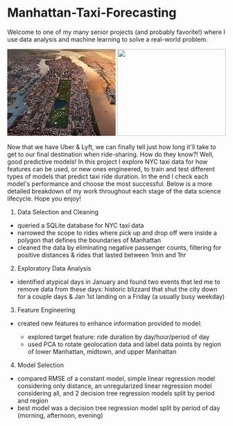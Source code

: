 # Manhattan-Taxi-Forecasting

Welcome to one of my many senior projects (and probably favorite!) where I use data analysis and machine learning to solve a real-world problem. 

<p float="center">
  <img src="manhattan_aerial_view.jpg" width="250" height="200" />
  <img src="manhattan_poylgon_of_data.png" width="250" height="200" /> 
</p>


Now that we have Uber & Lyft, we can finally tell just how long it'll take to get to our final destination when ride-sharing. How do they know?! Well, good  predictive models! In this project I explore NYC taxi data for how features can be used, or new ones engineered, to train and test different types of models that predict taxi ride duration. In the end I check each model's performance and choose the most successful. Below is a more detailed breakdown of my work throughout each stage of the data science lifecycle. Hope you enjoy!

1. Data Selection and Cleaning

  - queried a SQLite database for NYC taxi data
  - narrowed the scope to rides where pick up and drop off were inside a polygon that defines the boundaries of Manhattan
  - cleaned the data by eliminating negative passenger counts, filtering for positive distances & rides that lasted between 1min and 1hr 
  
2. Exploratory Data Analysis

  - identified atypical days in January and found two events that led me to remove data from these days: historic blizzard that shut the city down for a couple days & Jan 1st landing on a Friday (a usually busy weekday)
  
3. Feature Engineering

  - created new features to enhance information provided to model:
   
     - explored target feature: ride duration by day/hour/period of day 
     - used PCA to rotate geolocation data and label data points by region of lower Manhattan, midtown, and upper Manhattan 

4. Model Selection

  - compared RMSE of a constant model, simple linear regression model considering only distance, an unregularized linear regression model considering all, and 2 decision tree regression models split by period and region
  - best model was a decision tree regression model split by period of day (morning, afternoon, evening)
 

